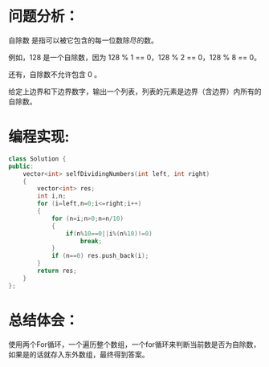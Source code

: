 # 问题分析：
自除数 是指可以被它包含的每一位数除尽的数。

例如，128 是一个自除数，因为 128 % 1 == 0，128 % 2 == 0，128 % 8 == 0。

还有，自除数不允许包含 0 。

给定上边界和下边界数字，输出一个列表，列表的元素是边界（含边界）内所有的自除数。
# 编程实现:
```C++
class Solution {
public:
    vector<int> selfDividingNumbers(int left, int right)
    {
        vector<int> res;
        int i,n;
        for (i=left,n=0;i<=right;i++) 
        {
            for (n=i;n>0;n=n/10)
            {
                if(n%10==0||i%(n%10)!=0) 
                    break;
            }
            if (n==0) res.push_back(i);
        }
        return res;
    }
};
```
# 总结体会：
使用两个For循环，一个遍历整个数组，一个for循环来判断当前数是否为自除数，如果是的话就存入东外数组，最终得到答案。